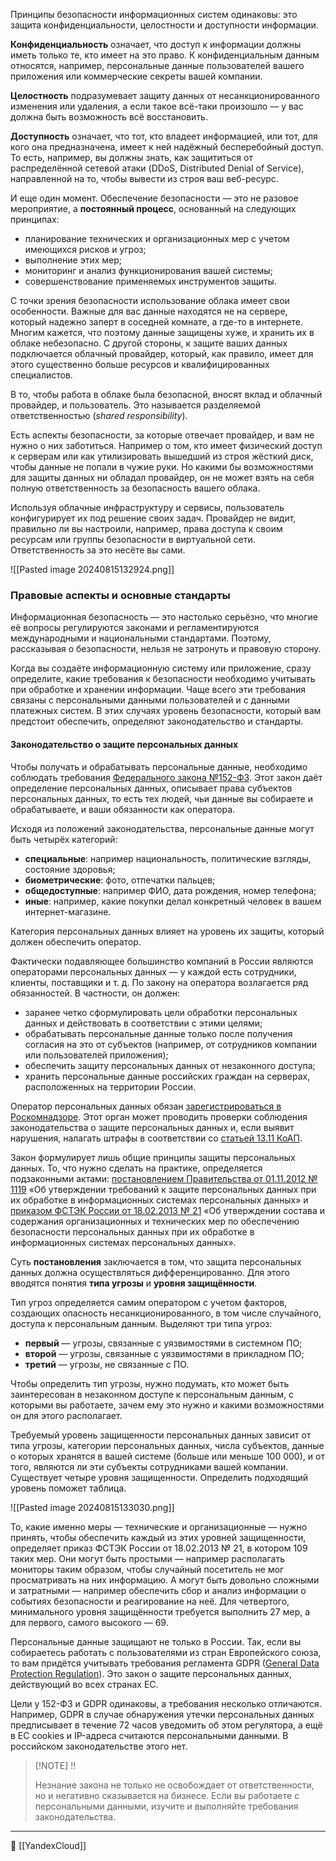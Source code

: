 Принципы безопасности информационных систем одинаковы: это защита конфиденциальности, целостности и доступности информации.

**Конфиденциальность** означает, что доступ к информации должны иметь только те, кто имеет на это право. К конфиденциальным данным относятся, например, персональные данные пользователей вашего приложения или коммерческие секреты вашей компании.

**Целостность** подразумевает защиту данных от несанкционированного изменения или удаления, а если такое всё-таки произошло — у вас должна быть возможность всё восстановить.

**Доступность** означает, что тот, кто владеет информацией, или тот, для кого она предназначена, имеет к ней надёжный бесперебойный доступ. То есть, например, вы должны знать, как защититься от распределённой сетевой атаки (DDoS, Distributed Denial of Service), направленной на то, чтобы вывести из строя ваш веб-ресурс.

И еще один момент. Обеспечение безопасности — это не разовое мероприятие, а **постоянный процесс**, основанный на следующих принципах:

- планирование технических и организационных мер с учетом имеющихся рисков и угроз;
- выполнение этих мер;
- мониторинг и анализ функционирования вашей системы;
- совершенствование применяемых инструментов защиты.

С точки зрения безопасности использование облака имеет свои особенности. Важные для вас данные находятся не на сервере, который надежно заперт в соседней комнате, а где-то в интернете. Многим кажется, что поэтому данные защищены хуже, и хранить их в облаке небезопасно. С другой стороны, к защите ваших данных подключается облачный провайдер, который, как правило, имеет для этого существенно больше ресурсов и квалифицированных специалистов.

В то, чтобы работа в облаке была безопасной, вносят вклад и облачный провайдер, и пользователь. Это называется разделяемой ответственностью (_shared responsibility_).

Есть аспекты безопасности, за которые отвечает провайдер, и вам не нужно о них заботиться. Например о том, кто имеет физический доступ к серверам или как утилизировать вышедший из строя жёсткий диск, чтобы данные не попали в чужие руки. Но какими бы возможностями для защиты данных ни обладал провайдер, он не может взять на себя полную ответственность за безопасность вашего облака.

Используя облачные инфраструктуру и сервисы, пользователь конфигурирует их под решение своих задач. Провайдер не видит, правильно ли вы настроили, например, права доступа к своим ресурсам или группы безопасности в виртуальной сети. Ответственность за это несёте вы сами.

![[Pasted image 20240815132924.png]]

### Правовые аспекты и основные стандарты

Информационная безопасность — это настолько серьёзно, что многие её вопросы регулируются законами и регламентируются международными и национальными стандартами. Поэтому, рассказывая о безопасности, нельзя не затронуть и правовую сторону.

Когда вы создаёте информационную систему или приложение, сразу определите, какие требования к безопасности необходимо учитывать при обработке и хранении информации. Чаще всего эти требования связаны с персональными данными пользователей и с данными платежных систем. В этих случаях уровень безопасности, который вам предстоит обеспечить, определяют законодательство и стандарты.

#### Законодательство о защите персональных данных

Чтобы получать и обрабатывать персональные данные, необходимо соблюдать требования [Федерального закона №152-ФЗ](http://www.consultant.ru/document/cons_doc_LAW_61801/). Этот закон даёт определение персональных данных, описывает права субъектов персональных данных, то есть тех людей, чьи данные вы собираете и обрабатываете, и ваши обязанности как оператора.

Исходя из положений законодательства, персональные данные могут быть четырёх категорий:

- **специальные**: например национальность, политические взгляды, состояние здоровья;
- **биометрические**: фото, отпечатки пальцев;
- **общедоступные**: например ФИО, дата рождения, номер телефона;
- **иные**: например, какие покупки делал конкретный человек в вашем интернет-магазине.

Категория персональных данных влияет на уровень их защиты, который должен обеспечить оператор.

Фактически подавляющее большинство компаний в России являются операторами персональных данных — у каждой есть сотрудники, клиенты, поставщики и т. д. По закону на оператора возлагается ряд обязанностей. В частности, он должен:

- заранее четко сформулировать цели обработки персональных данных и действовать в соответствии с этими целями;
- обрабатывать персональные данные только после получения согласия на это от субъектов (например, от сотрудников компании или пользователей приложения);
- обеспечить защиту персональных данных от незаконного доступа;
- хранить персональные данные российских граждан на серверах, расположенных на территории России.

Оператор персональных данных обязан [зарегистрироваться в Роскомнадзоре](https://pd.rkn.gov.ru/operators-registry/notification/form/). Этот орган может проводить проверки соблюдения законодательства о защите персональных данных и, если выявит нарушения, налагать штрафы в соответствии со [статьей 13.11 КоАП](http://www.consultant.ru/document/cons_doc_LAW_34661/1f421640c6775ff67079ebde06a7d2f6d17b96db/).

Закон формулирует лишь общие принципы защиты персональных данных. То, что нужно сделать на практике, определяется подзаконными актами: [постановлением Правительства от 01.11.2012 № 1119](http://www.consultant.ru/document/cons_doc_LAW_137356/) «Об утверждении требований к защите персональных данных при их обработке в информационных системах персональных данных» и [приказом ФСТЭК России от 18.02.2013 № 21](https://fstec.ru/dokumenty/vse-dokumenty/prikazy/prikaz-fstek-rossii-ot-18-fevralya-2013-g-n-21) «Об утверждении состава и содержания организационных и технических мер по обеспечению безопасности персональных данных при их обработке в информационных системах персональных данных».

Суть **постановления** заключается в том, что защита персональных данных должна осуществляться дифференцированно. Для этого вводятся понятия **типа угрозы** и **уровня защищённости**.

Тип угроз определяется самим оператором с учетом факторов, создающих опасность несанкционированного, в том числе случайного, доступа к персональным данным. Выделяют три типа угроз:

- **первый** — угрозы, связанные с уязвимостями в системном ПО;
- **второй** — угрозы, связанные с уязвимостями в прикладном ПО;
- **третий** — угрозы, не связанные с ПО.

Чтобы определить тип угрозы, нужно подумать, кто может быть заинтересован в незаконном доступе к персональным данным, с которыми вы работаете, зачем ему это нужно и какими возможностями он для этого располагает.

Требуемый уровень защищенности персональных данных зависит от типа угрозы, категории персональных данных, числа субъектов, данные о которых хранятся в вашей системе (больше или меньше 100 000), и от того, являются ли эти субъекты сотрудниками вашей компании. Существует четыре уровня защищенности. Определить подходящий уровень поможет таблица.

![[Pasted image 20240815133030.png]]

То, какие именно меры — технические и организационные — нужно принять, чтобы обеспечить каждый из этих уровней защищенности, определяет приказ ФСТЭК России от 18.02.2013 № 21, в котором 109 таких мер. Они могут быть простыми — например располагать мониторы таким образом, чтобы случайный посетитель не мог просматривать на них информацию. А могут быть довольно сложными и затратными — например обеспечить сбор и анализ информации о событиях безопасности и реагирование на неё. Для четвертого, минимального уровня защищённости требуется выполнить 27 мер, а для первого, самого высокого — 69.

Персональные данные защищают не только в России. Так, если вы собираетесь работать с пользователями из стран Европейского союза, то вам придётся учитывать требования регламента GDPR ([General Data Protection Regulation](https://gdpr-info.eu/)). Это закон о защите персональных данных, действующий во всех странах ЕС.

Цели у 152-ФЗ и GDPR одинаковы, а требования несколько отличаются. Например, GDPR в случае обнаружения утечки персональных данных предписывает в течение 72 часов уведомить об этом регулятора, а ещё в ЕС cookies и IP-адреса считаются персональными данными. В российском законодательстве этого нет.

> [!NOTE] ‼️
> 
> Незнание закона не только не освобождает от ответственности, но и негативно сказывается на бизнесе. Если вы работаете с персональными данными, изучите и выполняйте требования законодательства.



----
📂 [[YandexCloud]]
